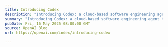 ```yaml
---
title: Introducing Codex
description: "Introducing Codex: a cloud-based software engineering agent that can work on many tasks in parallel, powered by codex-1. With Codex, developers can simultaneously deploy multiple agents to independently handle coding tasks such as writing features, answering questions about your codebase, fixing bugs, and proposing pull requests for review."
summary: "Introducing Codex: a cloud-based software engineering agent that can work on many tasks in parallel, powered by codex-1. With Codex, developers can simultaneously deploy multiple agents to independently handle coding tasks such as writing features, answering questions about your codebase, fixing bugs, and proposing pull requests for review."
pubDate: Fri, 16 May 2025 08:00:00 GMT
source: OpenAI Blog
url: https://openai.com/index/introducing-codex

---
```


